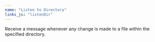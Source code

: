 ```yaml
---
name: "Listen to Directory"
links_js: "listenDir"
---
```

Receive a message whenever any change is made to a file within the specified directory.
